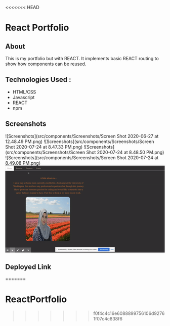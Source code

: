 <<<<<<< HEAD
# React Portfolio

## About 

This is my portfolio but with REACT. It implements basic REACT routing to show how components can be reused.

## Technologies Used : 
* HTML/CSS
* Javascript
* REACT
* npm

## Screenshots
![Screenshots](src/components/Screenshots/Screen Shot 2020-06-27 at 12.48.49 PM.png)
![Screenshots](src/components/Screenshots/Screen Shot 2020-07-24 at 8.47.33 PM.png)
![Screenshots](src/components/Screenshots/Screen Shot 2020-07-24 at 8.48.50 PM.png)
![Screenshots](src/components/Screenshots/Screen Shot 2020-07-24 at 8.49.08 PM.png)
![GIF](src/components/Screenshots/reactPortfolio.gif)

## Deployed Link

=======
# ReactPortfolio
>>>>>>> f0f4c4c16e6088899756106d92761f07c4c838f6
